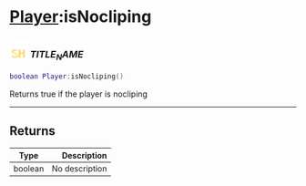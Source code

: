 # [Player](../player/README.md):isNocliping

### <img src="../../.gitbook/assets/shared.png" width="32" height="32" /> $TITLE_NAME$

```lua
boolean Player:isNocliping()
```

Returns true if the player is nocliping<br>

-----------------
## Returns

| Type   | Description |
| ------ | ----------: |
| boolean | No description |
